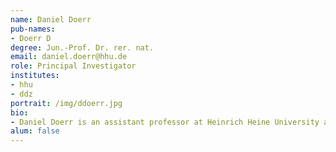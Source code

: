 ```yaml
---
name: Daniel Doerr
pub-names:
- Doerr D
degree: Jun.-Prof. Dr. rer. nat.
email: daniel.doerr@hhu.de
role: Principal Investigator 
institutes:
- hhu
- ddz
portrait: /img/ddoerr.jpg
bio: 
- Daniel Doerr is an assistant professor at Heinrich Heine University and heads the Paul Langerhans Group "Computational Diabetology" at the German Diabetes Center (DDZ). Daniel received his PhD from Bielefeld University in 2015. His research interest is broad and ranges from algorithmic to applied bioinformatics, in particular comparative genomics, pangenomics, functional genomics, and multimodal omics analysis. Daniel is associate member of the Human Pangenome Reference Consortium and regular member of programm committees for the bioinformatics conferences WABI and RECOMB-CG. Daniel is an editorial board member of the Journal of Computational Biology (Mary Ann Liebert).
alum: false
---
```

